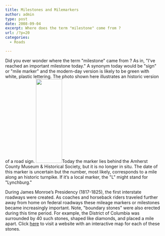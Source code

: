 ```yaml
---
title: Milestones and Milemarkers
author: admin
type: post
date: 2008-09-04
excerpt: Where does the term "milestone" come from ?
url: /?p=20
categories:
  - Roads

---
```

Did you ever wonder where the term "milestone" came from ? As in, "I&#8217;ve reached an important milestone today." A synonym today would be "sign" or "mile marker" and the modern-day version is likely to be green with white, plastic lettering. The photo shown here illustrates an historic version of a road sign. [<img class="aligncenter size-medium wp-image-26" title="milemarker_l52" src="http://www.locohistory.org/blog/amherst/wp-content/uploads/2008/09/milemarker_l52.jpg" alt="" width="84" height="270" />][1]Today the marker lies behind the Amherst County Museum & Historical Society, but it is no longer in situ. The date of this marker is uncertain but the number, most likely, corresponds to a mile along an historic turnpike. If it&#8217;s a local marker, the "L" might stand for "Lynchburg."

During James Monroe&#8217;s Presidency (1817-1825), the first interstate roadways were created. As coaches and horseback riders traveled further away from home on federal roadways these mileage markers or milestones became increasingly important. Note, "boundary stones" were also erected during this time period. For example, the District of Columbia was surrounded by 40 such stones, shaped like diamonds, and placed a mile apart. Click [here](http://www.boundarystones.org/) to visit a website with an interactive map for each of these stones.

 [1]: http://www.locohistory.org/blog/amherst/wp-content/uploads/2008/09/milemarker_l52.jpg
